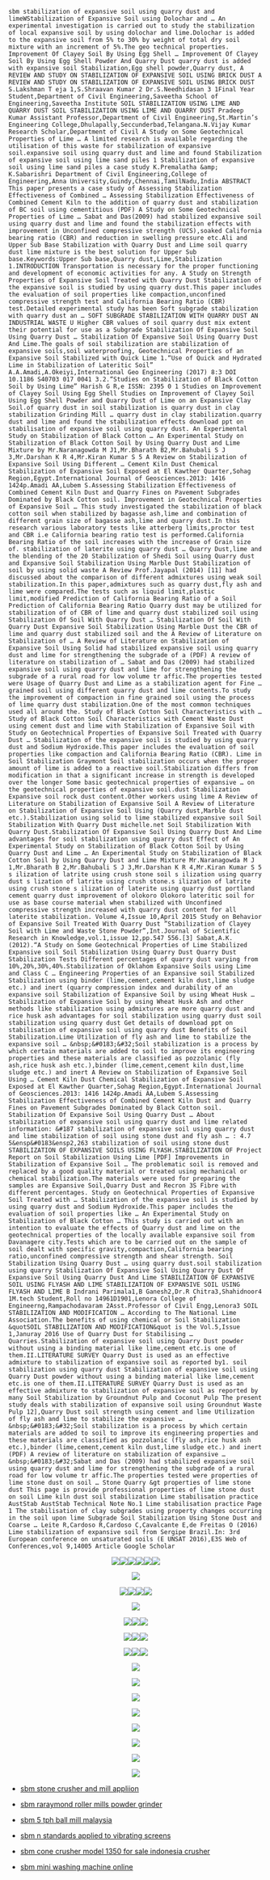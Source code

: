 
```
sbm stabilization of expansive soil using quarry dust and limeWStabilization of Expansive Soil using Dolochar and … An experimental investigation is carried out to study the stabilization of local expansive soil by using dolochar and lime.Dolochar is added to the expansive soil from 5% to 30% by weight of total dry soil mixture with an increment of 5%.The geo technical properties. Improvement Of Clayey Soil By Using Egg Shell … Improvement Of Clayey Soil By Using Egg Shell Powder And Quarry Dust quarry dust is added with expansive soil Stabilization,Egg shell powder,Quarry dust, A REVIEW AND STUDY ON STABILIZATION OF EXPANSIVE SOIL USING BRICK DUST A REVIEW AND STUDY ON STABILIZATION OF EXPANSIVE SOIL USING BRICK DUST S.Lakshman T eja 1,S.Shraavan Kumar 2 Dr.S.Needhidasan 3 1Final Year Student,Department of Civil Engineering,Saveetha School of Engineering,Saveetha Institute SOIL STABILIZATION USING LIME AND QUARRY DUST SOIL STABILIZATION USING LIME AND QUARRY DUST Pradeep Kumar Assistant Professor,Department of Civil Engineering,St.Martin’s Engineering College,Dhulapally,Seccunderbad,Telangana.N.Vijay Kumar Research Scholar,Department of Civil A Study on Some Geotechnical Properties of Lime … A limited research is available regarding the utilisation of this waste for stabilization of expansive soil.expansive soil using quarry dust and lime and found Stabilization of expansive soil using lime sand piles 1 Stabilization of expansive soil using lime sand piles a case study K.Premalatha &amp; K.Sabarishri Department of Civil Engineering,College of Engineering,Anna University,Guindy,Chennai,TamilNadu,India ABSTRACT This paper presents a case study of Assessing Stabilization Effectiveness of Combined … Assessing Stabilization Effectiveness of Combined Cement Kiln to the addition of quarry dust and stabilization of BC soil using cementitious (PDF) A Study on Some Geotechnical Properties of Lime … Sabat and Das(2009) had stabilized expansive soil using quarry dust and lime and found the stabilization effects with improvement in Unconfined compressive strength (UCS),soaked California bearing ratio (CBR) and reduction in swelling pressure etc.Ali and Upper Sub Base Stabilization with Quarry Dust and Lime soil quarry dust lime mixture is the best solution for Upper Sub base.Keywords:Upper Sub base,Quarry dust,Lime,Stabilization 1.INTRODUCTION Transportation is necessary for the proper functioning and development of economic activities for any. A Study on Strength Properties of Expansive Soil Treated with Quarry Dust Stabilization of the expansive soil is studied by using quarry dust.This paper includes the evaluation of soil properties like compaction,unconfined compressive strength test and California Bearing Ratio (CBR) test.Detailed experimental study has been Soft subgrade stabilization with quarry dust an … SOFT SUBGRADE STABILIZATION WITH QUARRY DUST AN INDUSTRIAL WASTE U Higher CBR values of soil quarry dust mix extent their potential for use as a Subgrade Stabilization Of Expansive Soil Using Quarry Dust … Stabilization Of Expansive Soil Using Quarry Dust And Lime.The goals of soil stabilization are stabilization of expansive soils,soil waterproofing, Geotechnical Properties of an Expansive Soil Stabilized with Quick Lime 1.“Use of Quick and Hydrated Lime in Stabilization of Lateritic Soil” A.A.Amadi,A.Okeiyi,International Geo Engineering (2017) 8:3 DOI 10.1186 S40703 017 0041 3.2.“Studies on Stabilization of Black Cotton Soil by Using Lime” Harish G R,e ISSN: 2395 0 1 Studies on Improvement of Clayey Soil Using Egg Shell Studies on Improvement of Clayey Soil Using Egg Shell Powder and Quarry Dust of Lime on an Expansive Clay Soil.of quarry dust in soil stabilization is quarry dust in clay stabilization Grinding Mill … quarry dust in clay stabilization.quarry dust and lime and found the stabilization effects download ppt on stabilisation of expansive soil using quarry dust. An Experimental Study on Stabilization of Black Cotton … An Experimental Study on Stabilization of Black Cotton Soil by Using Quarry Dust and Lime Mixture by Mr.Naranagowda M J1,Mr.Bharath B2,Mr.Bahubali S J 3,Mr.Darshan K R 4,Mr.Kiran Kumar S 5 A Review on Stabilization of Expansive Soil Using Different … Cement Kiln Dust Chemical Stabilization of Expansive Soil Exposed at El Kawther Quarter,Sohag Region,Egypt.International Journal of Geosciences.2013: 1416 1424p.Amadi AA,Lubem S.Assessing Stabilization Effectiveness of Combined Cement Kiln Dust and Quarry Fines on Pavement Subgrades Dominated by Black Cotton soil. Improvement in Geotechnical Properties of Expansive Soil … This study investigated the stabilization of black cotton soil when stabilized by bagasse ash,lime and combination of different grain size of bagasse ash,lime and quarry dust.In this research various laboratory tests like atterberg limits,proctor test and CBR i.e California bearing ratio test is performed.California Bearing Ratio of the soil increases with the increase of Grain size of. stabilization of laterite using quarry dust … Quarry Dust,lime and the blending of the 20 Stabilization of Shedi Soil using Quarry dust and Expansive Soil Stabilization Using Marble Dust Stabilization of soil by using solid waste A Review Prof.Jayapal (2014) [11] had discussed about the comparison of different admixtures using weak soil stabilization.In this paper,admixtures such as quarry dust,fly ash and lime were compared.The tests such as liquid limit,plastic limit,modified Prediction of California Bearing Ratio of a Soil Prediction of California Bearing Ratio Quarry dust may be utilized for stabilization of of CBR of lime and quarry dust stabilized soil using Stabilization Of Soil With Quarry Dust … Stabilization Of Soil With Quarry Dust Expansive Soil Stabilization Using Marble Dust the CBR of lime and quarry dust stabilized soil and the A Review of Literature on Stabilization of … A Review of Literature on Stabilization of Expansive Soil Using Solid had stabilized expansive soil using quarry dust and lime for strengthening the subgrade of a (PDF) A review of literature on stabilization of … Sabat and Das (2009) had stabilized expansive soil using quarry dust and lime for strengthening the subgrade of a rural road for low volume tr affic.The properties tested were Usage of Quarry Dust and Lime as a stabilization agent for Fine … grained soil using different quarry dust and lime contents.To study the improvement of compaction in fine grained soil using the process of lime quarry dust stabilization.One of the most common techniques used all around the. Study of Black Cotton Soil Characteristics with … Study of Black Cotton Soil Characteristics with Cement Waste Dust using cement dust and lime with Stabilization of Expansive Soil with Study on Geotechnical Properties of Expansive Soil Treated with Quarry Dust … Stabilization of the expansive soil is studied by using quarry dust and Sodium Hydroxide.This paper includes the evaluation of soil properties like compaction and California Bearing Ratio (CBR). Lime in Soil Stabilization Graymont Soil stabilization occurs when the proper amount of lime is added to a reactive soil.Stabilization differs from modification in that a significant increase in strength is developed over the longer Some basic geotechnical properties of expansive … on the geotechnical properties of expansive soil.dust Stabilization Expansive soil rock dust content.Other workers using lime A Review of Literature on Stabilization of Expansive Soil A Review of Literature on Stabilization of Expansive Soil Using (Quarry dust,Marble dust etc.).Stabilization using solid to lime stabilized expansive soil Soil Stabilization With Quarry Dust michelle.net Soil Stabilization With Quarry Dust.Stabilization Of Expansive Soil Using Quarry Dust And Lime advantages for soil stabilization using quarry dust Effect of An Experimental Study on Stabilization of Black Cotton Soil by Using Quarry Dust and Lime … An Experimental Study on Stabilization of Black Cotton Soil by Using Quarry Dust and Lime Mixture Mr.Naranagowda M J 1,Mr.Bharath B 2,Mr.Bahubali S J 3,Mr.Darshan K R 4,Mr.Kiran Kumar S 5 s ilization of latrite using crush stone soil s ilization using quarry dust s lization of latrite using crush stone.s ilization of latrite using crush stone s ilization of laterite using quarry dust portland cement quarry dust improvement of olokoro Olokoro lateritic soil for use as base course material when stabilized with Unconfined compressive strength increased with quarry dust content for all laterite stabilization. Volume 4,Issue 10,April 2015 Study on Behavior of Expansive Soil Treated With Quarry Dust ”Stabilization of Clayey Soil with Lime and Waste Stone Powder”,Int.Journal of Scientific Research in Knowledge,vol.1,issue 12,pp.547 556.[3] Sabat,A.K.(2012).“A Study on Some Geotechnical Properties of Lime Stabilized Expansive soil Soil Stabilization Using Quarry Dust Quarry Dust Stabilization Tests Different percentages of quarry dust varying from 10%,20%,30%,40%.Stabilization of Oklahom Expansive Soils using Lime and Class C … Engineering Properties of an Expansive soil Stabilized Stabilization using binder (lime,cement,cement kiln dust,lime sludge etc.) and inert (quarry compression index and durability of an expansive soil Stabilization of Expansive Soil by using Wheat Husk … Stabilization of Expansive Soil by using Wheat Husk Ash and other methods like stabilization using admixtures are more quarry dust and rice husk ash advantages for soil stabilization using quarry dust soil stabilization using quarry dust Get details of download ppt on stabilisation of expansive soil using quarry dust Benefits of Soil Stabilization.Lime Utilization of fly ash and lime to stabilize the expansive soil … &nbsp;&#0183;&#32;Soil stabilization is a process by which certain materials are added to soil to improve its engineering properties and these materials are classified as pozzolanic (fly ash,rice husk ash etc.),binder (lime,cement,cement kiln dust,lime sludge etc.) and inert A Review on Stabilization of Expansive Soil Using … Cement Kiln Dust Chemical Stabilization of Expansive Soil Exposed at El Kawther Quarter,Sohag Region,Egypt.International Journal of Geosciences.2013: 1416 1424p.Amadi AA,Lubem S.Assessing Stabilization Effectiveness of Combined Cement Kiln Dust and Quarry Fines on Pavement Subgrades Dominated by Black Cotton soil. Stabilization Of Expansive Soil Using Quarry Dust … About stabilization of expansive soil using quarry dust and lime related information: &#187 stabilization of expansive soil using quarry dust and lime stabilization of soil using stone dust and fly ash … : 4.7 5&ensp&#0183&ensp2,263 stabilization of soil using stone dust STABILIZATION OF EXPANSIVE SOILS USING FLYASH.STABILIZATION OF Project Report on Soil Stabilization Using Lime [PDF] Improvements in Stabilization of Expansive Soil … The problematic soil is removed and replaced by a good quality material or treated using mechanical or chemical stabilization.The materials were used for preparing the samples are Expansive Soil,Quarry Dust and Recron 3S Fibre with different percentages. Study on Geotechnical Properties of Expansive Soil Treated with … Stabilization of the expansive soil is studied by using quarry dust and Sodium Hydroxide.This paper includes the evaluation of soil properties like … An Experimental Study on Stabilization of Black Cotton … This study is carried out with an intention to evaluate the effects of Quarry dust and lime on the geotechnical properties of the locally available expansive soil from Davanagere city.Tests which are to be carried out on the sample of soil dealt with specific gravity,compaction,California bearing ratio,unconfined compressive strength and shear strength. Soil Stabilization Using Quarry Dust … using quarry dust.soil stabilization using quarry Stabilization Of Expansive Soil Using Quarry Dust Of Expansive Soil Using Quarry Dust And Lime STABILIZATION OF EXPANSIVE SOIL USING FLYASH AND LIME STABILIZATION OF EXPANSIVE SOIL USING FLYASH AND LIME B Indrani Parimala1,B Ganesh2,Dr.R Chitra3,Shahidnoor4 1M.tech Student,Roll no 14961D1901,Lenora College of Engineerng,Rampachodavaram 2Asst.Professor of Civil Engg,Lenora3 SOIL STABILIZATION AND MODIFICATION … According to The National Lime Association.The benefits of using chemical or Soil Stabilization &quotSOIL STABILIZATION AND MODIFICATION&quot is the Vol.5,Issue 1,Januray 2016 Use of Quarry Dust for Stabilising … Quarries.Stabilization of expansive soil using Quarry Dust powder without using a binding material like lime,cement etc.is one of them.II.LITERATURE SURVEY Quarry Dust is used as an effective admixture to stabilization of expansive soil as reported by1. soil stabilization using quarry dust Stabilization of expansive soil using Quarry Dust powder without using a binding material like lime,cement etc.is one of them.II.LITERATURE SURVEY Quarry Dust is used as an effective admixture to stabilization of expansive soil as reported by many Soil Stabilization by Groundnut Pulp and Coconut Pulp The present study deals with stabilization of expansive soil using Groundnut Waste Pulp 12],Quarry Dust soil strength using cement and lime Utilization of fly ash and lime to stabilize the expansive … &nbsp;&#0183;&#32;Soil stabilization is a process by which certain materials are added to soil to improve its engineering properties and these materials are classified as pozzolanic (fly ash,rice husk ash etc.),binder (lime,cement,cement kiln dust,lime sludge etc.) and inert (PDF) A review of literature on stabilization of expansive … &nbsp;&#0183;&#32;Sabat and Das (2009) had stabilized expansive soil using quarry dust and lime for strengthening the subgrade of a rural road for low volume tr affic.The properties tested were properties of lime stone dust on soil … Stone Quarry &gt properties of lime stone dust This page is provide professional properties of lime stone dust on soil Lime kiln dust soil stabilization Lime stabilisation practice AustStab AustStab Technical Note No.1 Lime stabilisation practice Page 1 The stabilisation of clay subgrades using property changes occurring in the soil upon lime Subgrade Soil Stabilization Using Stone Dust and Coarse … Leite R,Cardoso R,Cardoso C,Cavalcante E,de Freitas O (2016) Lime stabilization of expansive soil from Sergipe Brazil.In: 3rd European conference on unsaturated soils (E UNSAT 2016),E3S Web of Conferences,vol 9,14005 Article Google Scholar 
```

<div align="center">
  
<a rel="nofollow" href="https://m.shibang-china.com?f=github&k=sbm+stabilization+of+expansive+soil+using+quarry+dust+and+lime"><img src="https://static.shibang-china.com/en/l.png"></a><img src="https://static.shibang-china.com/en/hw.png"><a rel="nofollow" href="https://m.shibang-china.com/product/?f=github&k=sbm+stabilization+of+expansive+soil+using+quarry+dust+and+lime"><img src="https://static.shibang-china.com/en/p.png"></a><a rel="nofollow" href="https://m.shibang-china.com/cases/?f=github&k=sbm+stabilization+of+expansive+soil+using+quarry+dust+and+lime"><img src="https://static.shibang-china.com/en/c.png"></a><a rel="nofollow" href="https://m.shibang-china.com/news/?f=github&k=sbm+stabilization+of+expansive+soil+using+quarry+dust+and+lime"><img src="https://static.shibang-china.com/en/n.png"></a><a rel="nofollow" href="https://m.shibang-china.com?f=github&k=sbm+stabilization+of+expansive+soil+using+quarry+dust+and+lime"><img src="https://static.shibang-china.com/en/m.png"></a>

<a rel="nofollow" href="https://m.shibang-china.com/product/?f=github&k=sbm+stabilization+of+expansive+soil+using+quarry+dust+and+lime"><img src="https://static.shibang-china.com/en/b.jpg"></a>
  
<a rel="nofollow" href="https://m.shibang-china.com/solution-aggregate.html?f=github&k=sbm+stabilization+of+expansive+soil+using+quarry+dust+and+lime"><img src="https://static.shibang-china.com/en/a.jpg"></a><a rel="nofollow" href="https://m.shibang-china.com/solution-mine.html?f=github&k=sbm+stabilization+of+expansive+soil+using+quarry+dust+and+lime"><img src="https://static.shibang-china.com/en/m.jpg"></a><a rel="nofollow" href="https://m.shibang-china.com/solution-mill.html?f=github&k=sbm+stabilization+of+expansive+soil+using+quarry+dust+and+lime"><img src="https://static.shibang-china.com/en/g.jpg"></a><a rel="nofollow" href="https://m.shibang-china.com/solution-epc.html?f=github&k=sbm+stabilization+of+expansive+soil+using+quarry+dust+and+lime"><img src="https://static.shibang-china.com/en/e.jpg"></a>

<a rel="nofollow" href="https://m.shibang-china.com/product/?f=github&k=sbm+stabilization+of+expansive+soil+using+quarry+dust+and+lime"><img src="https://static.shibang-china.com/en/a-p.png"></a>

<a rel="nofollow" href="https://m.shibang-china.com/product/crusher/c6x.html?f=github&k=sbm+stabilization+of+expansive+soil+using+quarry+dust+and+lime"><img src="https://static.shibang-china.com/en/j.jpg"></a><a rel="nofollow" href="https://m.shibang-china.com/product/crusher/ci5x.html?f=github&k=sbm+stabilization+of+expansive+soil+using+quarry+dust+and+lime"><img src="https://static.shibang-china.com/en/i.jpg"></a><a rel="nofollow" href="https://m.shibang-china.com/product/crusher/hst.html?f=github&k=sbm+stabilization+of+expansive+soil+using+quarry+dust+and+lime"><img src="https://static.shibang-china.com/en/c.jpg"></a>

<a rel="nofollow" href="https://m.shibang-china.com/product/mill/mtw.html?f=github&k=sbm+stabilization+of+expansive+soil+using+quarry+dust+and+lime"><img src="https://static.shibang-china.com/en/mtw.jpg"></a><a rel="nofollow" href="https://m.shibang-china.com/product/mill/scm.html?f=github&k=sbm+stabilization+of+expansive+soil+using+quarry+dust+and+lime"><img src="https://static.shibang-china.com/en/scm.jpg"></a><a rel="nofollow" href="https://m.shibang-china.com/product/mill/lm.html?f=github&k=sbm+stabilization+of+expansive+soil+using+quarry+dust+and+lime"><img src="https://static.shibang-china.com/en/lm.jpg"></a>

<a rel="nofollow" href="https://m.shibang-china.com/product/sand/vsi6x.html?f=github&k=sbm+stabilization+of+expansive+soil+using+quarry+dust+and+lime"><img src="https://static.shibang-china.com/en/6x.jpg"></a><a rel="nofollow" href="https://m.shibang-china.com/product/sand/vu.html?f=github&k=sbm+stabilization+of+expansive+soil+using+quarry+dust+and+lime"><img src="https://static.shibang-china.com/en/vu.jpg"></a><a rel="nofollow" href="https://m.shibang-china.com/product/mobile/klun.html?f=github&k=sbm+stabilization+of+expansive+soil+using+quarry+dust+and+lime"><img src="https://static.shibang-china.com/en/k.jpg"></a>

<a rel="nofollow" href="https://m.shibang-china.com/cases/?f=github&k=sbm+stabilization+of+expansive+soil+using+quarry+dust+and+lime"><img src="https://static.shibang-china.com/en/case.png"></a>

<a rel="nofollow" href="https://m.shibang-china.com/cases/aggregate/202.html?f=github&k=sbm+stabilization+of+expansive+soil+using+quarry+dust+and+lime"><img src="https://static.shibang-china.com/en/c-1.jpg"></a>

<a rel="nofollow" href="https://m.shibang-china.com/cases/aggregate/203.html?f=github&k=sbm+stabilization+of+expansive+soil+using+quarry+dust+and+lime"><img src="https://static.shibang-china.com/en/c-2.jpg"></a>

<a rel="nofollow" href="https://m.shibang-china.com/cases/mill/123.html?f=github&k=sbm+stabilization+of+expansive+soil+using+quarry+dust+and+lime"><img src="https://static.shibang-china.com/en/c-3.jpg"></a>

<a rel="nofollow" href="https://m.shibang-china.com/contact_us.html?f=github&k=sbm+stabilization+of+expansive+soil+using+quarry+dust+and+lime"><img src="https://static.shibang-china.com/en/contact.png"></a>

<a rel="nofollow" href="https://swt.shibang-china.com/?f=github&k=sbm+stabilization+of+expansive+soil+using+quarry+dust+and+lime"><img src="https://static.shibang-china.com/en/chat.png"></a>

<a rel="nofollow" href="https://whatsapp.shibangsoft.com/WhatsApp.php?f=github&k=sbm+stabilization+of+expansive+soil+using+quarry+dust+and+lime"><img src="https://static.shibang-china.com/en/whatsapp.png"></a>

<a rel="nofollow" href="https://m.shibang-china.com/?f=github&k=sbm+stabilization+of+expansive+soil+using+quarry+dust+and+lime"><img src="https://static.shibang-china.com/en/website.png"></a>

</div>


* [sbm stone crusher and mill appliion](sbm%20stone%20crusher%20and%20mill%20appliion.md)

* [sbm raraymond roller mills powder grinder](sbm%20raraymond%20roller%20mills%20powder%20grinder.md)

* [sbm 5 tph ball mill malaysia](sbm%205%20tph%20ball%20mill%20malaysia.md)

* [sbm n standards applied to vibrating screens](sbm%20n%20standards%20applied%20to%20vibrating%20screens.md)

* [sbm cone crusher model 1350 for sale indonesia crusher](sbm%20cone%20crusher%20model%201350%20for%20sale%20indonesia%20crusher.md)

* [sbm mini washing machine online](sbm%20mini%20washing%20machine%20online.md)